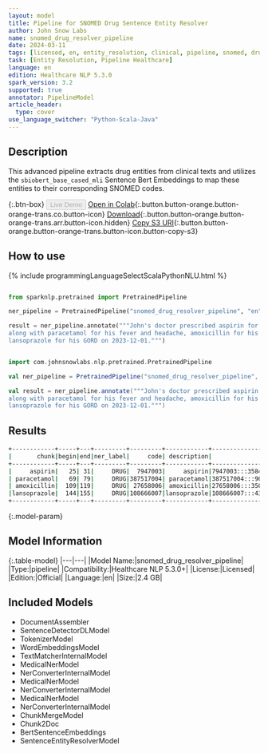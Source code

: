 ```yaml
---
layout: model
title: Pipeline for SNOMED Drug Sentence Entity Resolver
author: John Snow Labs
name: snomed_drug_resolver_pipeline
date: 2024-03-11
tags: [licensed, en, entity_resolution, clinical, pipeline, snomed, drug]
task: [Entity Resolution, Pipeline Healthcare]
language: en
edition: Healthcare NLP 5.3.0
spark_version: 3.2
supported: true
annotator: PipelineModel
article_header:
  type: cover
use_language_switcher: "Python-Scala-Java"
---
```


## Description

This advanced pipeline extracts drug entities from clinical texts and utilizes the `sbiobert_base_cased_mli` Sentence Bert Embeddings to map these entities to their corresponding SNOMED codes.

{:.btn-box}
<button class="button button-orange" disabled>Live Demo</button>
[Open in Colab](https://colab.research.google.com/github/JohnSnowLabs/spark-nlp-workshop/blob/master/healthcare-nlp/07.0.Pretrained_Clinical_Pipelines.ipynb){:.button.button-orange.button-orange-trans.co.button-icon}
[Download](https://s3.amazonaws.com/auxdata.johnsnowlabs.com/clinical/models/snomed_drug_resolver_pipeline_en_5.3.0_3.2_1710173059882.zip){:.button.button-orange.button-orange-trans.arr.button-icon.hidden}
[Copy S3 URI](s3://auxdata.johnsnowlabs.com/clinical/models/snomed_drug_resolver_pipeline_en_5.3.0_3.2_1710173059882.zip){:.button.button-orange.button-orange-trans.button-icon.button-copy-s3}

## How to use



<div class="tabs-box" markdown="1">
{% include programmingLanguageSelectScalaPythonNLU.html %}
  
```python

from sparknlp.pretrained import PretrainedPipeline

ner_pipeline = PretrainedPipeline("snomed_drug_resolver_pipeline", "en", "clinical/models")

result = ner_pipeline.annotate("""John's doctor prescribed aspirin for his heart condition,
along with paracetamol for his fever and headache, amoxicillin for his tonsilitis and
lansoprazole for his GORD on 2023-12-01.""")

```
```scala

import com.johnsnowlabs.nlp.pretrained.PretrainedPipeline

val ner_pipeline = PretrainedPipeline("snomed_drug_resolver_pipeline", "en", "clinical/models")

val result = ner_pipeline.annotate("""John's doctor prescribed aspirin for his heart condition,
along with paracetamol for his fever and headache, amoxicillin for his tonsilitis and
lansoprazole for his GORD on 2023-12-01.""")

```
</div>

## Results

```bash
+------------+-----+---+---------+---------+------------+------------------------------------------------------------+------------------------------------------------------------+
|       chunk|begin|end|ner_label|     code| description|                                                   all_codes|                                                 resolutions|
+------------+-----+---+---------+---------+------------+------------------------------------------------------------+------------------------------------------------------------+
|     aspirin|   25| 31|     DRUG|  7947003|     aspirin|7947003:::358427004:::426365001:::412566001:::25796002:::...|aspirin:::oral aspirin:::aspirin, buffered:::buffered asp...|
| paracetamol|   69| 79|     DRUG|387517004| paracetamol|387517004:::90332006:::437876006:::437818001:::322998004:...|paracetamol:::paracetamol product:::oral form paracetamol...|
| amoxicillin|  109|119|     DRUG| 27658006| amoxicillin|27658006:::350162003:::427483001:::350164002:::117147001:...|amoxicillin:::oral amoxicillin:::amoxicillin sodium:::ora...|
|lansoprazole|  144|155|     DRUG|108666007|lansoprazole|108666007:::437961004:::441863009:::716069007:::108840006...|lansoprazole:::oral form lansoprazole:::dexlansoprazole::...|
+------------+-----+---+---------+---------+------------+------------------------------------------------------------+------------------------------------------------------------+
```

{:.model-param}
## Model Information

{:.table-model}
|---|---|
|Model Name:|snomed_drug_resolver_pipeline|
|Type:|pipeline|
|Compatibility:|Healthcare NLP 5.3.0+|
|License:|Licensed|
|Edition:|Official|
|Language:|en|
|Size:|2.4 GB|

## Included Models

- DocumentAssembler
- SentenceDetectorDLModel
- TokenizerModel
- WordEmbeddingsModel
- TextMatcherInternalModel
- MedicalNerModel
- NerConverterInternalModel
- MedicalNerModel
- NerConverterInternalModel
- MedicalNerModel
- NerConverterInternalModel
- ChunkMergeModel
- Chunk2Doc
- BertSentenceEmbeddings
- SentenceEntityResolverModel
